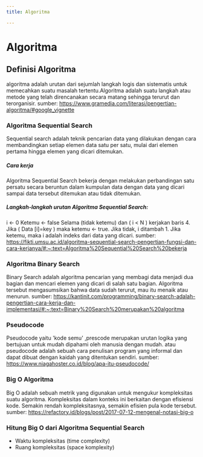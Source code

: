 ```yaml
---
title: Algoritma

---
```


# Algoritma
## Definisi Algoritma
algoritma adalah urutan dari sejumlah langkah logis dan sistematis untuk memecahkan suatu masalah tertentu.Algoritma adalah suatu langkah atau metode yang telah direncanakan secara matang sehingga terurut dan terorganisir.
sumber: https://www.gramedia.com/literasi/pengertian-algoritma/#google_vignette

### Algoritma Sequential Search
Sequential search adalah teknik pencarian data yang dilakukan dengan cara membandingkan setiap elemen data satu per satu, mulai dari elemen pertama hingga elemen yang dicari ditemukan. 
##### Cara kerja 
Algoritma Sequential Search bekerja dengan melakukan perbandingan satu persatu secara beruntun dalam kumpulan data dengan data yang dicari sampai data tersebut ditemukan atau tidak ditemukan.
##### Langkah-langkah urutan Algoritma Sequential Search:
i <- 0
Ketemu <- false
Selama (tidak ketemu) dan ( i < N ) kerjakan baris 4.
Jika ( Data [i]=key ) maka ketemu <- true. Jika tidak, i ditambah 1. Jika ketemu, maka i adalah indeks dari data yang dicari.
sumber: https://fikti.umsu.ac.id/algoritma-sequential-search-pengertian-fungsi-dan-cara-kerjanya/#:~:text=Algoritma%20Sequential%20Search%20bekerja


### Algoritma Binary Search
Binary Search adalah algoritma pencarian yang membagi data menjadi dua bagian dan mencari elemen yang dicari di salah satu bagian. Algoritma tersebut mengasumsikan bahwa data sudah terurut, mau itu menaik atau menurun.
sumber: https://kantinit.com/programming/binary-search-adalah-pengertian-cara-kerja-dan-implementasi/#:~:text=Binary%20Search%20merupakan%20algoritma
### Pseudocode
Pseudocode yaitu 'kode semu' ,prescode merupakan urutan logika yang bertujuan untuk mudah dipahami oleh manusia dengan mudah. atau pseudocode adalah sebuah cara penulisan program yang informal dan dapat dibuat dengan kaidah yang ditentukan sendiri.
sumber: https://www.niagahoster.co.id/blog/apa-itu-pseudocode/

### Big O Algoritma
Big O adalah sebuah metrik yang digunakan untuk mengukur kompleksitas suatu algoritma. Kompleksitas dalam konteks ini berkaitan dengan efisiensi kode. Semakin rendah kompleksitasnya, semakin efisien pula kode tersebut.
sumber: https://refactory.id/blogs/post/2017-07-12-mengenal-notasi-big-o

### Hitung Big O dari Algoritma Sequential Search
* Waktu kompleksitas (time complexity)
* Ruang kompleksitas (space komplexity)
